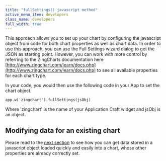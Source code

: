 ```yaml
---
title: "fullSettings() javascript method"
active_menu_item: developers
class_name: developers
full_width: true
---
```



This approach allows you to set up your chart by configuring the javascript object from code for both chart properties as well as chart data. In order to use this approach, you can use the Full Settings wizard dialog to get the JSON as starting point. However, you can work with more control by referring to the ZingCharts documentation here [http://www.zingchart.com/learn/docs.php](http://www.zingchart.com/learn/docs.php) to see all available properties for each chart type.

In your code, you would then use the following code in your App to set the chart object.

    app.w('zingchart').fullSettings(jsObj) 
   

Where 'zingchart' is the name of your Application Craft widget and jsObj is an object.

## Modifying data for an existing chart

Please read to the [next section](/developers/user-guide/product-guide/advanced-important-widgets/zing-charts/adding-data-from-javascript2) to see how you can get data stored in a javascript object loaded quickly and easily into a chart, whose other properties are already correctly set.

